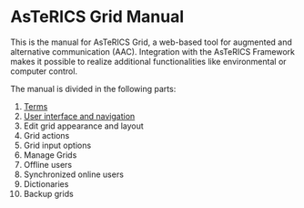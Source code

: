 # AsTeRICS Grid Manual

This is the manual for AsTeRICS Grid, a web-based tool for augmented and alternative communication (AAC). Integration with the AsTeRICS Framework makes it possible to realize additional functionalities like environmental or computer control.

The manual is divided in the following parts:

1. [Terms](terms.md)
1. [User interface and navigation](appearance_layout.md)
1. Edit grid appearance and layout
1. Grid actions
1. Grid input options
1. Manage Grids
1. Offline users
1. Synchronized online users
1. Dictionaries
1. Backup grids
